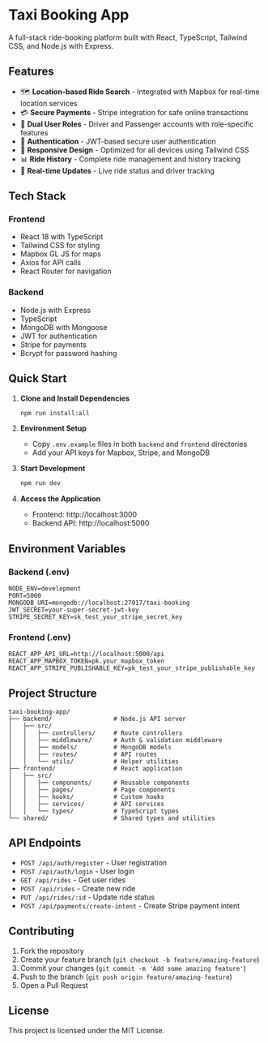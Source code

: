 # Taxi Booking App

A full-stack ride-booking platform built with React, TypeScript, Tailwind CSS, and Node.js with Express.

## Features

- 🗺️ **Location-based Ride Search** - Integrated with Mapbox for real-time location services
- 💳 **Secure Payments** - Stripe integration for safe online transactions
- 👥 **Dual User Roles** - Driver and Passenger accounts with role-specific features
- 🔐 **Authentication** - JWT-based secure user authentication
- 📱 **Responsive Design** - Optimized for all devices using Tailwind CSS
- 📊 **Ride History** - Complete ride management and history tracking
- 🚗 **Real-time Updates** - Live ride status and driver tracking

## Tech Stack

### Frontend
- React 18 with TypeScript
- Tailwind CSS for styling
- Mapbox GL JS for maps
- Axios for API calls
- React Router for navigation

### Backend
- Node.js with Express
- TypeScript
- MongoDB with Mongoose
- JWT for authentication
- Stripe for payments
- Bcrypt for password hashing

## Quick Start

1. **Clone and Install Dependencies**
   ```bash
   npm run install:all
   ```

2. **Environment Setup**
   - Copy `.env.example` files in both `backend` and `frontend` directories
   - Add your API keys for Mapbox, Stripe, and MongoDB

3. **Start Development**
   ```bash
   npm run dev
   ```

4. **Access the Application**
   - Frontend: http://localhost:3000
   - Backend API: http://localhost:5000

## Environment Variables

### Backend (.env)
```
NODE_ENV=development
PORT=5000
MONGODB_URI=mongodb://localhost:27017/taxi-booking
JWT_SECRET=your-super-secret-jwt-key
STRIPE_SECRET_KEY=sk_test_your_stripe_secret_key
```

### Frontend (.env)
```
REACT_APP_API_URL=http://localhost:5000/api
REACT_APP_MAPBOX_TOKEN=pk.your_mapbox_token
REACT_APP_STRIPE_PUBLISHABLE_KEY=pk_test_your_stripe_publishable_key
```

## Project Structure

```
taxi-booking-app/
├── backend/                 # Node.js API server
│   ├── src/
│   │   ├── controllers/     # Route controllers
│   │   ├── middleware/      # Auth & validation middleware
│   │   ├── models/          # MongoDB models
│   │   ├── routes/          # API routes
│   │   └── utils/           # Helper utilities
├── frontend/                # React application
│   ├── src/
│   │   ├── components/      # Reusable components
│   │   ├── pages/           # Page components
│   │   ├── hooks/           # Custom hooks
│   │   ├── services/        # API services
│   │   └── types/           # TypeScript types
└── shared/                  # Shared types and utilities
```

## API Endpoints

- `POST /api/auth/register` - User registration
- `POST /api/auth/login` - User login
- `GET /api/rides` - Get user rides
- `POST /api/rides` - Create new ride
- `PUT /api/rides/:id` - Update ride status
- `POST /api/payments/create-intent` - Create Stripe payment intent

## Contributing

1. Fork the repository
2. Create your feature branch (`git checkout -b feature/amazing-feature`)
3. Commit your changes (`git commit -m 'Add some amazing feature'`)
4. Push to the branch (`git push origin feature/amazing-feature`)
5. Open a Pull Request

## License

This project is licensed under the MIT License.